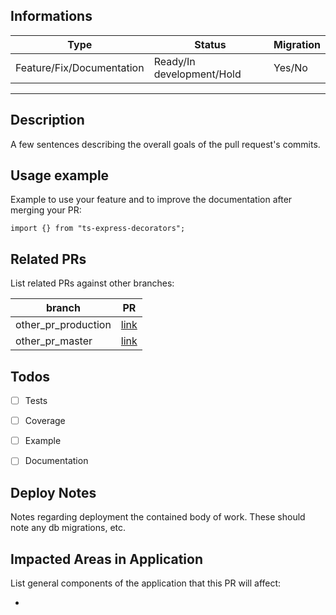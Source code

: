 <!-- This template it's just here to help you for write your Pull Request -->

## Informations

Type | Status | Migration
---|---|---
Feature/Fix/Documentation | Ready/In development/Hold | Yes/No

****

## Description
A few sentences describing the overall goals of the pull request's commits.

## Usage example
Example to use your feature and to improve the documentation after merging your PR:
```
import {} from "ts-express-decorators";

```

## Related PRs
List related PRs against other branches:

branch | PR
------ | ------
other_pr_production | [link]()
other_pr_master | [link]()


## Todos

- [ ] Tests
- [ ] Coverage
- [ ] Example
- [ ] Documentation


## Deploy Notes

Notes regarding deployment the contained body of work.  These should note any
db migrations, etc.

## Impacted Areas in Application

List general components of the application that this PR will affect:

* 